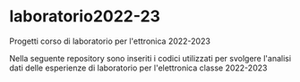 # laboratorio2022-23
Progetti corso di laboratorio per l'ettronica 2022-2023

Nella seguente repository sono inseriti i codici utilizzati per svolgere l'analisi dati delle esperienze di laboratorio per l'elettronica classe 2022-2023
